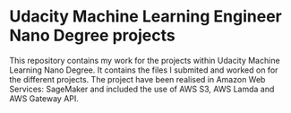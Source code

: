 # Udacity Machine Learning Engineer Nano Degree projects

This repository contains my work for the projects within Udacity Machine Learning Nano Degree. It contains the files I submited and worked on for the different projects.
The project have been realised in Amazon Web Services: SageMaker and included the use of AWS S3, AWS Lamda and AWS Gateway API.
